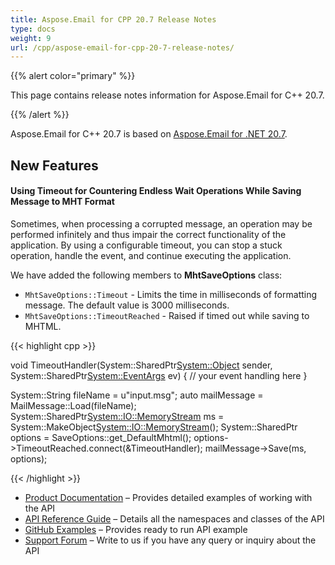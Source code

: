 ```yaml
---
title: Aspose.Email for CPP 20.7 Release Notes
type: docs
weight: 9
url: /cpp/aspose-email-for-cpp-20-7-release-notes/
---
```


{{% alert color="primary" %}} 

This page contains release notes information for Aspose.Email for C++ 20.7.

{{% /alert %}} 

Aspose.Email for C++ 20.7 is based on [Aspose.Email for .NET 20.7](/email/net/aspose-email-for-net-20-7-release-notes/).

## **New Features**
#### **Using Timeout for Countering Endless Wait Operations While Saving Message to MHT Format**
Sometimes, when processing a corrupted message, an operation may be performed infinitely and thus impair the correct functionality of the application.
By using a configurable timeout, you can stop a stuck operation, handle the event, and continue executing the application.

We have added the following members to **MhtSaveOptions** class:

- `MhtSaveOptions::Timeout` - Limits the time in milliseconds of formatting message. The default value is 3000 milliseconds.
- `MhtSaveOptions::TimeoutReached` - Raised if timed out while saving to MHTML.

{{< highlight cpp >}}

void TimeoutHandler(System::SharedPtr<System::Object> sender, System::SharedPtr<System::EventArgs> ev)
{
  // your event handling here
}

System::String fileName = u"input.msg";
auto mailMessage = MailMessage::Load(fileName);
System::SharedPtr<System::IO::MemoryStream> ms = System::MakeObject<System::IO::MemoryStream>();
System::SharedPtr<MhtSaveOptions> options = SaveOptions::get_DefaultMhtml();
options->TimeoutReached.connect(&TimeoutHandler);
mailMessage->Save(ms, options);

{{< /highlight >}}

- [Product Documentation](/email/cpp/home/) – Provides detailed examples of working with the API
- [API Reference Guide](https://www.aspose.com/api/cpp/email) – Details all the namespaces and classes of the API
- [GitHub Examples](https://github.com/aspose-email/Aspose.Email-for-C) – Provides ready to run API example
- [Support Forum](https://forum.aspose.com/c/email) – Write to us if you have any query or inquiry about the API
